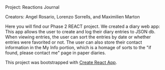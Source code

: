 Project: Reactions Journal

Creators: Angel Rosario, Lorenzo Sorrells, and Maximilien Marton

Here you will find our Phase 2 REACT project. We created a diary web app:
This app allows the user to create and log their diary entries to JSON db.
When viewing entries, the user can sort the entries by date or whether entries were favorited or not.
The user can also store their contact information in the My Info portion, which is a homage of sorts to the 
"if found, please contact me" page in paper diaries.


This project was bootstrapped with [Create React App](https://github.com/facebook/create-react-app).
